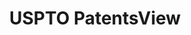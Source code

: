 ---
layout: default
bigquery: https://console.cloud.google.com/bigquery?p=patents-public-data&d=patentsview&page=dataset
citation: Attribution should be given to PatentsView for use, distribution, or derivative
  works.
code: https://github.com/CSSIP-AIR/PatentsView-Code-Snippets/
contributors: USPTO
cost: None
description: 'PatentsView includes US patent data including raw data (summaries, applications,
  pregrant applications), disambugations of inventors and assignees, and inventor
  gender estimates.  Also foreign priority data, # of figures and sheets, and government
  interest statements.'
documentation: https://patentsview.org/query/builder-faqs
last_edit: 04/07/2022, 21:42:21
location: https://patentsview.org/
maintained_by: USPTO
record_creation_timestamp: 12/2/2020 17:20:46
schema_fields:
- disamb_inventor_id_20181127
- latitude
- subsection_id
- length
- title
- disamb_inventor_id_20170808
- classification_status
- mainclass_id
- assignee_id
- doc_type
- num
- symbol_position
- disamb_assignee_id_20190820
- county
- type
- state
- action_date
- location_id
- text
- application_id
- classification_level
- disclaimer_date
- uuid
- group
- subclass_id
- subclass
- disamb_inventor_id_20191008
- lawyer_id
- disamb_inventor_id_20190312
- applicant_type
- organization_id
- name_last
- disamb_inventor_id_20191231
- disamb_assignee_id_20200929
- disamb_inventor_id_20171003
- latin_name
- disamb_assignee_id_20200630
- country_transformed
- rule_47
- field_title
- filename
- disamb_inventor_id_20200630
- inventor_id
- disamb_assignee_id_20190312
- role
- level_two
- category_id
- field_id
- section
- longitude
- status
- main_group
- num_claims
- classification_value
- level_one
- ipc_version_indicator
- deceased
- sequence
- organization
- date
- rawlocation_id
- male_flag
- disamb_assignee_id_20191231
- disamb_inventor_id_20200331
- subgroup_id
- f371_date
- state_fips
- disamb_inventor_id_20190820
- disamb_assignee_id_20200331
- disamb_inventor_id_20200929
- abstract
- fname
- withdrawn
- dependent
- disamb_inventor_id_20170307
- disamb_assignee_id_20191008
- disamb_assignee_id_20181127
- id
- kind
- reldocno
- lname
- term_grant
- city
- rawassignee_id
- male
- f102_date
- doctype
- sector_title
- classification_data_source
- disamb_inventor_id_20180528
- variety
- disamb_inventor_id_20201229
- category
- contract_award_number
- _102_date
- name_first
- latlong
- num_figures
- number
- series_code
- lapse_of_patent
- term_extension
- num_sheets
- publication_number
- rawinventor_id
- name
- level_three
- group_id
- county_fips
- subcategory_id
- term_disclaimer
- relkind
- citation_id
- country
- exemplary
- attribution_status
- designation
- section_id
- rel_id
- subgroup
- gi_statement
- _371_date
- patent_id
- ipc_class
- disamb_inventor_id_20171226
shortname: patentsview
tags:
- disambiguation
- United States
- gender
terms_of_use: Creative Commons Attribution 4.0 International License.
timeframe: 1963-1999
title: USPTO PatentsView
uuid: cf1780b1-e265-4e49-8d1d-83b9cfe0fd9a
---